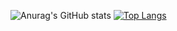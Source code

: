 ![Anurag's GitHub stats](https://github-readme-stats-chi-mauve-29.vercel.app/api?username=yexiu2001&show_icons=true&theme=tokyonight)
[![Top Langs](https://github-readme-stats-chi-mauve-29.vercel.app/api/top-langs/?username=yexiu2001)](https://github.com/yexiu2001/github-readme-stats)
